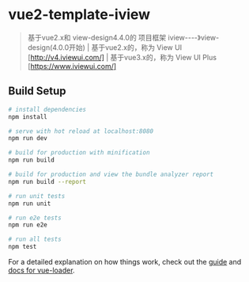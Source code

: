# vue2-template-iview

> 基于vue2.x和 view-design4.4.0的 项目框架
iview----》view-design(4.0.0开始)
               |
             基于vue2.x的，称为 View UI   [http://v4.iviewui.com/]
               |
             基于vue3.x的，称为 View UI Plus [https://www.iviewui.com/]
## Build Setup

``` bash
# install dependencies
npm install

# serve with hot reload at localhost:8080
npm run dev

# build for production with minification
npm run build

# build for production and view the bundle analyzer report
npm run build --report

# run unit tests
npm run unit

# run e2e tests
npm run e2e

# run all tests
npm test
```

For a detailed explanation on how things work, check out the [guide](http://vuejs-templates.github.io/webpack/) and [docs for vue-loader](http://vuejs.github.io/vue-loader).
